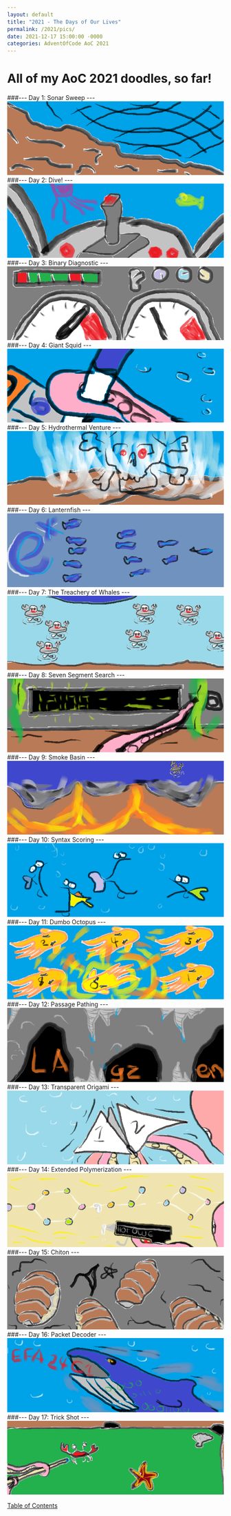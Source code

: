 ```yaml
---
layout: default
title: "2021 - The Days of Our Lives"
permalink: /2021/pics/
date: 2021-12-17 15:00:00 -0000
categories: AdventOfCode AoC 2021
---
```

# All of my AoC 2021 doodles, so far!

###--- Day 1: Sonar Sweep ---
![one art please](/docs/assets/img/sonar.png)
###--- Day 2: Dive! ---
![one art please](/docs/assets/img/pilot.png)
###--- Day 3: Binary Diagnostic ---
![one art please](/docs/assets/img/guages.png)
###--- Day 4: Giant Squid ---
![one art please](/docs/assets/img/bingo.png)
###--- Day 5: Hydrothermal Venture ---
![one art please](/docs/assets/img/vents.png)
###--- Day 6: Lanternfish ---
![one art please](/docs/assets/img/Lanternfish.png)
###--- Day 7: The Treachery of Whales ---
![one art please](/docs/assets/img/crabsub.png)
###--- Day 8: Seven Segment Search ---
![one art please](/docs/assets/img/flashingtwelve.png)
###--- Day 9: Smoke Basin ---
![one art please](/docs/assets/img/lowsmoke.png)
###--- Day 10: Syntax Scoring ---
![one art please](/docs/assets/img/curlybrace.png)
###--- Day 11: Dumbo Octopus ---
![one art please](/docs/assets/img/atomicoct.png)
###--- Day 12: Passage Pathing ---
![one art please](/docs/assets/img/cavepath.png)
###--- Day 13: Transparent Origami ---
![one art please](/docs/assets/img/Octagami.png)
###--- Day 14: Extended Polymerization ---
![one art please](/docs/assets/img/diwhy.png)
###--- Day 15: Chiton ---
![one art please](/docs/assets/img/chitin.png)
###--- Day 16: Packet Decoder ---
![one art please](/docs/assets/img/filterfeeder.png)
###--- Day 17: Trick Shot ---
![one art please](/docs/assets/img/trickshot.png)


[Table of Contents](AoC_2021.md)
